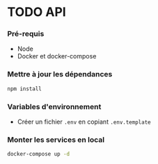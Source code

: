 # TODO API

### Pré-requis
- Node
- Docker et docker-compose

### Mettre à jour les dépendances
```bash
npm install
```

### Variables d'environnement
- Créer un fichier ```.env``` en copiant ```.env.template```
### Monter les services en local
```bash
docker-compose up -d
```